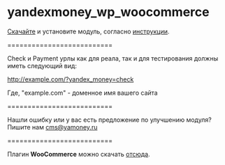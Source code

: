 yandexmoney_wp_woocommerce
==========================

<a href="https://github.com/yandex-money/yandex-money-cms-wp-woocomerce/raw/master/yandex_money.zip" target="blank_">Скачайте</a> и установите модуль, согласно <a href="https://github.com/yandex-money/yandex-money-cms-wp-woocomerce/raw/master/%D0%98%D0%BD%D1%81%D1%82%D1%80%D1%83%D0%BA%D1%86%D0%B8%D1%8F%20%D0%AF%D0%BD%D0%B4%D0%B5%D0%BA%D1%81.%D0%9A%D0%B0%D1%81%D1%81%D1%8B%20%D0%B4%D0%BB%D1%8F%20WP%20WooCommerce.pdf" target="blank_">инструкции</a>.

==========================

Check и Payment урлы как для реала, так и для тестирования должны иметь следующий вид:

http://example.com/?yandex_money=check

Где, "example.com" - доменное имя вашего сайта

==========================

Нашли ошибку или у вас есть предложение по улучшению модуля?
Пишите нам cms@yamoney.ru

==========================

Плагин <b>WooCommerce</b> можно скачать <a href="http://wordpress.org/plugins/woocommerce/" target="blank_">отсюда</a>.

